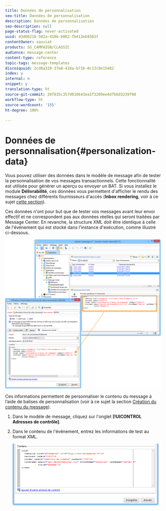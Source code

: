```yaml
---
title: Données de personnalisation
seo-title: Données de personnalisation
description: Données de personnalisation
seo-description: null
page-status-flag: never-activated
uuid: d3d66216-502a-410b-b062-fb413eb9363f
contentOwner: sauviat
products: SG_CAMPAIGN/CLASSIC
audience: message-center
content-type: reference
topic-tags: message-templates
discoiquuid: 2cd8a320-37e8-410a-b71b-0c13c8e15482
index: y
internal: n
snippet: y
translation-type: ht
source-git-commit: 20f835c357d016643ea1f3209ee4dfb6d3239f90
workflow-type: ht
source-wordcount: '155'
ht-degree: 100%

---
```



# Données de personnalisation{#personalization-data}

Vous pouvez utiliser des données dans le modèle de message afin de tester la personnalisation de vos messages transactionnels. Cette fonctionnalité est utilisée pour générer un aperçu ou envoyer un BAT. Si vous installez le module **Délivrabilité**, ces données vous permettent d&#39;afficher le rendu des messages chez différents fournisseurs d&#39;accès (**Inbox rendering**, voir à ce sujet [cette section](../../delivery/using/about-deliverability.md)).

Ces données n&#39;ont pour but que de tester vos messages avant leur envoi effectif et ne correspondent pas aux données réelles qui seront traitées par Message Center. En revanche, la structure XML doit être identique à celle de l&#39;événement qui est stocké dans l&#39;instance d&#39;exécution, comme illustré ci-dessous.

![](assets/messagecenter_create_custo_006.png)

Ces informations permettent de personnaliser le contenu du message à l’aide de balises de personnalisation (voir à ce sujet la section [Création du contenu du message](../../message-center/using/creating-message-content.md)).

1. Dans le modèle de message, cliquez sur l&#39;onglet **[!UICONTROL Adresses de contrôle]**.
1. Dans le contenu de l&#39;événement, entrez les informations de test au format XML.

   ![](assets/messagecenter_create_custo_001.png)

